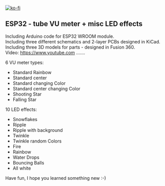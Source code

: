 [![ko-fi](https://ko-fi.com/img/githubbutton_sm.svg)](https://ko-fi.com/mortenslab)
## ESP32 - tube VU meter + misc LED effects

Including Arduino code for ESP32 WROOM module.  <br />
Including three different schematics and 2-layer PCBs designed in KiCad.  <br />
Including three 3D models for parts - designed in Fusion 360.  <br />
Video: https://www.youtube.com .......

<!-- [![ko-fi](https://ko-fi.com/img/githubbutton_sm.svg)](https://ko-fi.com/K3K46PQW5) -->
<!-- This content will not appear in the rendered Markdown -->
6 VU meter types:

- Standard Rainbow
- Standard center
- Standard changing Color
- Standard center changing Color
- Shooting Star
- Falling Star

10 LED effects:

- Snowflakes
- Ripple
- Ripple with background
- Twinkle
- Twinkle random Colors
- Fire
- Rainbow
- Water Drops
- Bouncing Balls
- All white

Have fun, I hope you learned something new :-)

